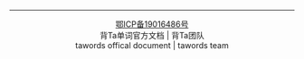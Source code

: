 ---------

<div style="text-align: center;">
<p>
    <a rel="nofollow" href="http://beian.miit.gov.cn/" target="_blank">鄂ICP备19016486号</a><br>
    背Ta单词官方文档  | 背Ta团队<br>
    tawords offical document  | tawords team
</p>
</div>